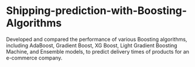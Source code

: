 # Shipping-prediction-with-Boosting-Algorithms

Developed and compared the performance of various Boosting algorithms, including AdaBoost, Gradient Boost, XG Boost, Light Gradient Boosting Machine, and Ensemble models, to predict delivery times of products for an e-commerce company.
